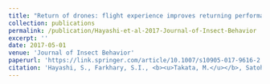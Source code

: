 ```yaml
---
title: "Return of drones: flight experience improves returning performance in honeybee drones"
collection: publications
permalink: /publication/Hayashi-et-al-2017-Journal-of-Insect-Behavior
excerpt: ''
date: 2017-05-01
venue: 'Journal of Insect Behavior'
paperurl: 'https://link.springer.com/article/10.1007/s10905-017-9616-2'
citation: 'Hayashi, S., Farkhary, S.I., <b><u>Takata, M.</u></b>, Satoh, T., Koyama, S. (2017) <i>Journal of Insect Behavior</i> <b>30</b>: 237-246.'
---
```


<!-- 論文の要約・解説など入れたければここ打つ -->

